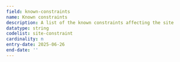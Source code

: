 ```yaml
---
field: known-constraints
name: Known constraints
description: A list of the known constraints affecting the site
datatype: string
codelist: site-constraint
cardinality: n
entry-date: 2025-06-26
end-date: ''
---
```

